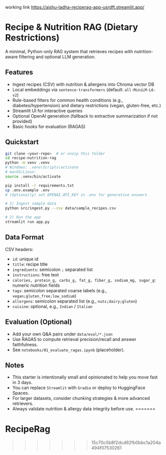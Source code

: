 working link https://aishu-ladha-reciperag-app-usrdft.streamlit.app/
# Recipe & Nutrition RAG (Dietary Restrictions)

A minimal, Python-only RAG system that retrieves recipes with nutrition-aware filtering and optional LLM generation.

## Features
- Ingest recipes (CSV) with nutrition & allergens into Chroma vector DB
- Local embeddings via `sentence-transformers` (default: `all-MiniLM-L6-v2`)
- Rule-based filters for common health conditions (e.g., diabetes/hypertension) and dietary restrictions (vegan, gluten-free, etc.)
- Streamlit UI for interactive queries
- Optional OpenAI generation (fallback to extractive summarization if not provided)
- Basic hooks for evaluation (RAGAS)

## Quickstart

```bash
git clone <your-repo>  # or unzip this folder
cd recipe-nutrition-rag
python -m venv .venv
# Windows: .venv\Scripts\activate
# macOS/Linux:
source .venv/bin/activate

pip install -r requirements.txt
cp .env.example .env
# (Optionally) set OPENAI_API_KEY in .env for generative answers

# 1) Ingest sample data
python src/ingest.py --csv data/sample_recipes.csv

# 2) Run the app
streamlit run app.py
```

## Data Format
CSV headers:
- `id`: unique id
- `title`: recipe title
- `ingredients`: semicolon `;` separated list
- `instructions`: free text
- `calories, protein_g, carbs_g, fat_g, fiber_g, sodium_mg, sugar_g`: numeric nutrition fields
- `tags`: semicolon separated coarse labels (e.g., `vegan;gluten_free;low_sodium`)
- `allergens`: semicolon separated list (e.g., `nuts;dairy;gluten`)
- `cuisine`: optional, e.g., `Indian` / `Italian`

## Evaluation (Optional)
- Add your own Q&A pairs under `data/eval/*.json`
- Use RAGAS to compute retrieval precision/recall and answer faithfulness.
- See `notebooks/01_evaluate_ragas.ipynb` (placeholder).

## Notes
- This starter is intentionally small and opinionated to help you move fast in 3 days.
- You can replace `Streamlit` with `Gradio` or deploy to HuggingFace Spaces.
- For larger datasets, consider chunking strategies & more advanced retrievers.
- Always validate nutrition & allergy data integrity before use.
=======
# RecipeRag
>>>>>>> 15c70c0b8f2dcd92fb0bbc1a204a494f07530261
